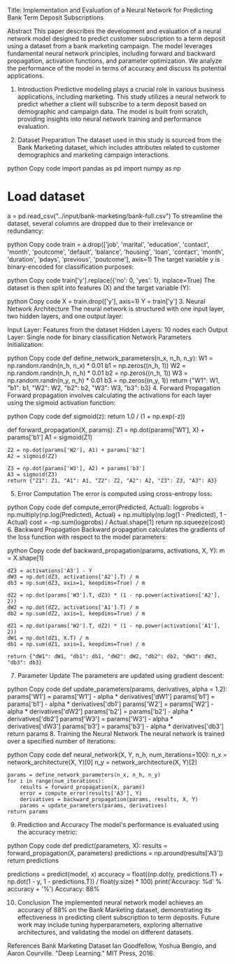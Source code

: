 
Title: Implementation and Evaluation of a Neural Network for Predicting Bank Term Deposit Subscriptions

Abstract
This paper describes the development and evaluation of a neural network model designed to predict customer subscription to a term deposit using a dataset from a bank marketing campaign. The model leverages fundamental neural network principles, including forward and backward propagation, activation functions, and parameter optimization. We analyze the performance of the model in terms of accuracy and discuss its potential applications.

1. Introduction
Predictive modeling plays a crucial role in various business applications, including marketing. This study utilizes a neural network to predict whether a client will subscribe to a term deposit based on demographic and campaign data. The model is built from scratch, providing insights into neural network training and performance evaluation.

2. Dataset Preparation
The dataset used in this study is sourced from the Bank Marketing dataset, which includes attributes related to customer demographics and marketing campaign interactions.

python
Copy code
import pandas as pd
import numpy as np

# Load dataset
a = pd.read_csv("../input/bank-marketing/bank-full.csv")
To streamline the dataset, several columns are dropped due to their irrelevance or redundancy:

python
Copy code
train = a.drop(['job', 'marital', 'education', 'contact', 'month', 'poutcome', 'default', 'balance', 'housing', 'loan', 'contact', 'month', 'duration', 'pdays', 'previous', 'poutcome'], axis=1)
The target variable y is binary-encoded for classification purposes:

python
Copy code
train['y'].replace({'no': 0, 'yes': 1}, inplace=True)
The dataset is then split into features (X) and the target variable (Y):

python
Copy code
X = train.drop(['y'], axis=1)
Y = train['y']
3. Neural Network Architecture
The neural network is structured with one input layer, two hidden layers, and one output layer:

Input Layer: Features from the dataset
Hidden Layers: 10 nodes each
Output Layer: Single node for binary classification
Network Parameters Initialization:

python
Copy code
def define_network_parameters(n_x, n_h, n_y):
    W1 = np.random.randn(n_h, n_x) * 0.01
    b1 = np.zeros((n_h, 1))
    W2 = np.random.randn(n_h, n_h) * 0.01
    b2 = np.zeros((n_h, 1))
    W3 = np.random.randn(n_y, n_h) * 0.01
    b3 = np.zeros((n_y, 1))
    return {"W1": W1, "b1": b1, "W2": W2, "b2": b2, "W3": W3, "b3": b3}
4. Forward Propagation
Forward propagation involves calculating the activations for each layer using the sigmoid activation function:

python
Copy code
def sigmoid(z):
    return 1.0 / (1 + np.exp(-z))

def forward_propagation(X, params):
    Z1 = np.dot(params['W1'], X) + params['b1']
    A1 = sigmoid(Z1)

    Z2 = np.dot(params['W2'], A1) + params['b2']
    A2 = sigmoid(Z2)

    Z3 = np.dot(params['W3'], A2) + params['b3']
    A3 = sigmoid(Z3)
    return {"Z1": Z1, "A1": A1, "Z2": Z2, "A2": A2, "Z3": Z3, "A3": A3}
5. Error Computation
The error is computed using cross-entropy loss:

python
Copy code
def compute_error(Predicted, Actual):
    logprobs = np.multiply(np.log(Predicted), Actual) + np.multiply(np.log(1 - Predicted), 1 - Actual)
    cost = -np.sum(logprobs) / Actual.shape[1]
    return np.squeeze(cost)
6. Backward Propagation
Backward propagation calculates the gradients of the loss function with respect to the model parameters:

python
Copy code
def backward_propagation(params, activations, X, Y):
    m = X.shape[1]

    dZ3 = activations['A3'] - Y
    dW3 = np.dot(dZ3, activations['A2'].T) / m
    db3 = np.sum(dZ3, axis=1, keepdims=True) / m

    dZ2 = np.dot(params['W3'].T, dZ3) * (1 - np.power(activations['A2'], 2))
    dW2 = np.dot(dZ2, activations['A1'].T) / m
    db2 = np.sum(dZ2, axis=1, keepdims=True) / m

    dZ1 = np.dot(params['W2'].T, dZ2) * (1 - np.power(activations['A1'], 2))
    dW1 = np.dot(dZ1, X.T) / m
    db1 = np.sum(dZ1, axis=1, keepdims=True) / m

    return {"dW1": dW1, "db1": db1, "dW2": dW2, "db2": db2, "dW3": dW3, "db3": db3}
7. Parameter Update
The parameters are updated using gradient descent:

python
Copy code
def update_parameters(params, derivatives, alpha = 1.2):
    params['W1'] = params['W1'] - alpha * derivatives['dW1']
    params['b1'] = params['b1'] - alpha * derivatives['db1']
    params['W2'] = params['W2'] - alpha * derivatives['dW2']
    params['b2'] = params['b2'] - alpha * derivatives['db2']
    params['W3'] = params['W3'] - alpha * derivatives['dW3']
    params['b3'] = params['b3'] - alpha * derivatives['db3']
    return params
8. Training the Neural Network
The neural network is trained over a specified number of iterations:

python
Copy code
def neural_network(X, Y, n_h, num_iterations=100):
    n_x = network_architecture(X, Y)[0]
    n_y = network_architecture(X, Y)[2]

    params = define_network_parameters(n_x, n_h, n_y)
    for i in range(num_iterations):
        results = forward_propagation(X, params)
        error = compute_error(results['A3'], Y)
        derivatives = backward_propagation(params, results, X, Y)
        params = update_parameters(params, derivatives)
    return params
9. Prediction and Accuracy
The model's performance is evaluated using the accuracy metric:

python
Copy code
def predict(parameters, X):
    results = forward_propagation(X, parameters)
    predictions = np.around(results['A3'])
    return predictions

predictions = predict(model, x)
accuracy = float((np.dot(y, predictions.T) + np.dot(1 - y, 1 - predictions.T)) / float(y.size) * 100)
print('Accuracy: %d' % accuracy + '%')
Accuracy: 88%

10. Conclusion
The implemented neural network model achieves an accuracy of 88% on the Bank Marketing dataset, demonstrating its effectiveness in predicting client subscription to term deposits. Future work may include tuning hyperparameters, exploring alternative architectures, and validating the model on different datasets.

References
Bank Marketing Dataset
Ian Goodfellow, Yoshua Bengio, and Aaron Courville. "Deep Learning." MIT Press, 2016.
